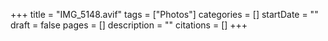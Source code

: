 +++
title = "IMG_5148.avif"
tags = ["Photos"]
categories = []
startDate = ""
draft = false
pages = []
description = ""
citations = []
+++
